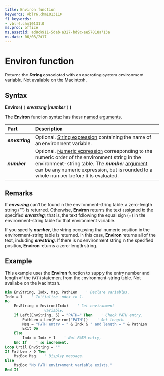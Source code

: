 ```yaml
---
title: Environ function
keywords: vblr6.chm1013110
f1_keywords:
- vblr6.chm1013110
ms.prod: office
ms.assetid: ad8cb911-5dab-a327-bd9c-ee57818a713a
ms.date: 06/08/2017
---
```



# Environ function

Returns the **String** associated with an operating system environment variable. Not available on the Macintosh.

## Syntax

**Environ(** { **_envstring_** |**_number_** } **)**

The **Environ** function syntax has these [named arguments](../../Glossary/vbe-glossary.md#named-argument).

|**Part**|**Description**|
|:-----|:-----|
|**_envstring_**|Optional. [String expression](../../Glossary/vbe-glossary.md#string-expression) containing the name of an environment variable.|
|**_number_**|Optional. [Numeric expression](../../Glossary/vbe-glossary.md#numeric-expression) corresponding to the numeric order of the environment string in the environment-string table. The **_number_** [argument](../../Glossary/vbe-glossary.md#argument) can be any numeric expression, but is rounded to a whole number before it is evaluated.|

## Remarks

If **_envstring_** can't be found in the environment-string table, a zero-length string ("") is returned. Otherwise, **Environ** returns the text assigned to the specified **_envstring_**; that is, the text following the equal sign (=) in the environment-string table for that environment variable.

If you specify **_number_**, the string occupying that numeric position in the environment-string table is returned. In this case, **Environ** returns all of the text, including **_envstring_**. If there is no environment string in the specified position, **Environ** returns a zero-length string.

## Example

This example uses the **Environ** function to supply the entry number and length of the `PATH` statement from the environment-string table. Not available on the Macintosh.


```vb
Dim EnvString, Indx, Msg, PathLen    ' Declare variables.
Indx = 1    ' Initialize index to 1.
Do
    EnvString = Environ(Indx)    ' Get environment 
                ' variable.
    If Left(EnvString, 5) = "PATH=" Then    ' Check PATH entry.
        PathLen = Len(Environ("PATH"))    ' Get length.
        Msg = "PATH entry = " & Indx & " and length = " & PathLen
        Exit Do
    Else
        Indx = Indx + 1    ' Not PATH entry,
    End If    ' so increment.
Loop Until EnvString = ""
If PathLen > 0 Then
    MsgBox Msg    ' Display message.
Else
    MsgBox "No PATH environment variable exists."
End If

```


